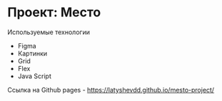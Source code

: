 # Проект: Место

Используемые технологии
* Figma
* Картинки
* Grid
* Flex
* Java Script


Ссылка на Github pages - https://latyshevdd.github.io/mesto-project/

